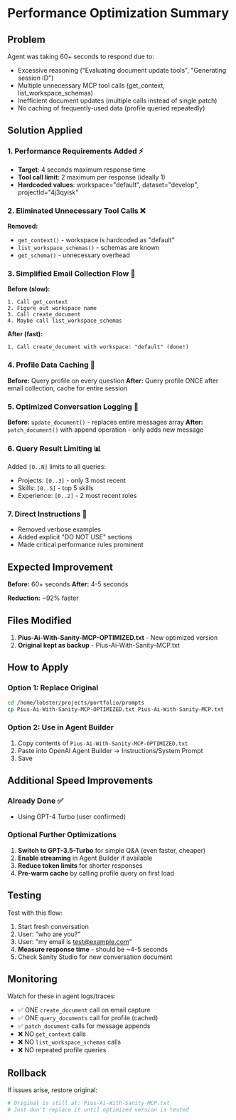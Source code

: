 # Performance Optimization Summary

## Problem
Agent was taking 60+ seconds to respond due to:
- Excessive reasoning ("Evaluating document update tools", "Generating session ID")
- Multiple unnecessary MCP tool calls (get_context, list_workspace_schemas)
- Inefficient document updates (multiple calls instead of single patch)
- No caching of frequently-used data (profile queried repeatedly)

## Solution Applied

### 1. Performance Requirements Added ⚡
- **Target**: 4 seconds maximum response time
- **Tool call limit**: 2 maximum per response (ideally 1)
- **Hardcoded values**: workspace="default", dataset="develop", projectId="4j3qyisk"

### 2. Eliminated Unnecessary Tool Calls ❌
**Removed:**
- `get_context()` - workspace is hardcoded as "default"
- `list_workspace_schemas()` - schemas are known
- `get_schema()` - unnecessary overhead

### 3. Simplified Email Collection Flow 🚀
**Before (slow):**
```
1. Call get_context
2. Figure out workspace name
3. Call create_document
4. Maybe call list_workspace_schemas
```

**After (fast):**
```
1. Call create_document with workspace: "default" (done!)
```

### 4. Profile Data Caching 💾
**Before:** Query profile on every question
**After:** Query profile ONCE after email collection, cache for entire session

### 5. Optimized Conversation Logging 📝
**Before:** `update_document()` - replaces entire messages array
**After:** `patch_document()` with append operation - only adds new message

### 6. Query Result Limiting 📊
Added `[0..N]` limits to all queries:
- Projects: `[0..3]` - only 3 most recent
- Skills: `[0..5]` - top 5 skills
- Experience: `[0..2]` - 2 most recent roles

### 7. Direct Instructions 🎯
- Removed verbose examples
- Added explicit "DO NOT USE" sections
- Made critical performance rules prominent

## Expected Improvement

**Before:** 60+ seconds
**After:** 4-5 seconds

**Reduction:** ~92% faster

## Files Modified

1. **Pius-Ai-With-Sanity-MCP-OPTIMIZED.txt** - New optimized version
2. **Original kept as backup** - Pius-Ai-With-Sanity-MCP.txt

## How to Apply

### Option 1: Replace Original
```bash
cd /home/lobster/projects/portfolio/prompts
cp Pius-Ai-With-Sanity-MCP-OPTIMIZED.txt Pius-Ai-With-Sanity-MCP.txt
```

### Option 2: Use in Agent Builder
1. Copy contents of `Pius-Ai-With-Sanity-MCP-OPTIMIZED.txt`
2. Paste into OpenAI Agent Builder → Instructions/System Prompt
3. Save

## Additional Speed Improvements

### Already Done ✅
- Using GPT-4 Turbo (user confirmed)

### Optional Further Optimizations
1. **Switch to GPT-3.5-Turbo** for simple Q&A (even faster, cheaper)
2. **Enable streaming** in Agent Builder if available
3. **Reduce token limits** for shorter responses
4. **Pre-warm cache** by calling profile query on first load

## Testing

Test with this flow:
1. Start fresh conversation
2. User: "who are you?"
3. User: "my email is test@example.com"
4. **Measure response time** - should be ~4-5 seconds
5. Check Sanity Studio for new conversation document

## Monitoring

Watch for these in agent logs/traces:
- ✅ ONE `create_document` call on email capture
- ✅ ONE `query_documents` call for profile (cached)
- ✅ `patch_document` calls for message appends
- ❌ NO `get_context` calls
- ❌ NO `list_workspace_schemas` calls
- ❌ NO repeated profile queries

## Rollback

If issues arise, restore original:
```bash
# Original is still at: Pius-Ai-With-Sanity-MCP.txt
# Just don't replace it until optimized version is tested
```

